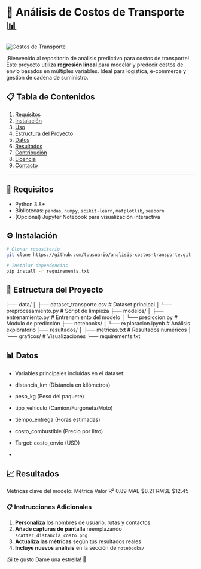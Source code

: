 # 🚚 Análisis de Costos de Transporte 📊
![Costos de Transporte](https://image.lexica.art/full_webp/4b4bf2bf-668b-48dd-bf39-9b33b354ecad)

¡Bienvenido al repositorio de análisis predictivo para costos de transporte! Este proyecto utiliza **regresión lineal** para modelar y predecir costos de envío basados en múltiples variables. Ideal para logística, e-commerce y gestión de cadena de suministro.

## 📋 Tabla de Contenidos
1. [Requisitos](#🔧-requisitos)
2. [Instalación](#⚙️-instalación)
3. [Uso](#🚀-uso)
4. [Estructura del Proyecto](#📂-estructura-del-proyecto)
5. [Datos](#📊-datos)
6. [Resultados](#📈-resultados)
7. [Contribución](#🤝-contribución)
8. [Licencia](#📜-licencia)
9. [Contacto](#📧-contacto)

---

## 🔧 Requisitos
- Python 3.8+
- Bibliotecas: `pandas`, `numpy`, `scikit-learn`, `matplotlib`, `seaborn`
- (Opcional) Jupyter Notebook para visualización interactiva

## ⚙️ Instalación
```bash
# Clonar repositorio
git clone https://github.com/tuusuario/analisis-costos-transporte.git

# Instalar dependencias
pip install -r requirements.txt
```

## 📂 Estructura del Proyecto
├── data/
│   ├── dataset_transporte.csv       # Dataset principal
│   └── preprocesamiento.py          # Script de limpieza
├── modelos/
│   ├── entrenamiento.py             # Entrenamiento del modelo
│   └── prediccion.py                # Módulo de predicción
├── notebooks/
│   └── exploracion.ipynb            # Análisis exploratorio
├── resultados/
│   ├── metricas.txt                 # Resultados numéricos
│   └── graficos/                    # Visualizaciones
└── requirements.txt

## 📊 Datos
- Variables principales incluidas en el dataset:

- distancia_km (Distancia en kilómetros)

- peso_kg (Peso del paquete)

- tipo_vehiculo (Camión/Furgoneta/Moto)

- tiempo_entrega (Horas estimadas)

- costo_combustible (Precio por litro)

- Target: costo_envio (USD)
- 
## 📈 Resultados
Métricas clave del modelo:
Métrica	Valor
R²	0.89
MAE	$8.21
RMSE	$12.45

### 📋 Instrucciones Adicionales
1. **Personaliza** los nombres de usuario, rutas y contactos
2. **Añade capturas de pantalla** reemplazando `scatter_distancia_costo.png`
3. **Actualiza las métricas** según tus resultados reales
4. **Incluye nuevos análisis** en la sección de `notebooks/`

¡Si te gusto Dame una estrella! 🎉
